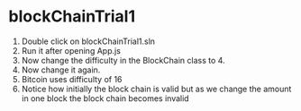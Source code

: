 ﻿# blockChainTrial1

1) Double click on blockChainTrial1.sln
2) Run it after opening App.js
3) Now change the difficulty in the BlockChain class to 4.
4) Now change it again.
5) Bitcoin uses difficulty of 16
6) Notice how initially the block chain is valid but as we change the amount in one block the block chain becomes invalid



